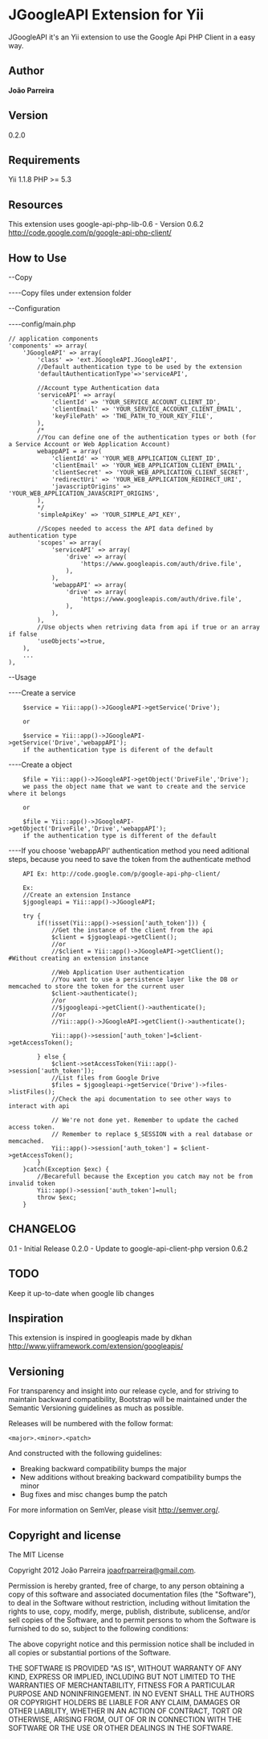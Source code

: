 JGoogleAPI Extension for Yii
=======================

JGoogleAPI it's an Yii extension to use the Google Api PHP Client in a easy way.


Author
-------

**João Parreira**


Version
-------
0.2.0


Requirements
------------

Yii 1.1.8
PHP >= 5.3


Resources
---------

This extension uses google-api-php-lib-0.6 - Version 0.6.2
http://code.google.com/p/google-api-php-client/


How to Use
----------

--Copy

----Copy files under extension folder

--Configuration

----config/main.php

    // application components
    'components' => array(
        'JGoogleAPI' => array(
            'class' => 'ext.JGoogleAPI.JGoogleAPI',
            //Default authentication type to be used by the extension
            'defaultAuthenticationType'=>'serviceAPI',
            
            //Account type Authentication data
            'serviceAPI' => array(
                'clientId' => 'YOUR_SERVICE_ACCOUNT_CLIENT_ID',
                'clientEmail' => 'YOUR_SERVICE_ACCOUNT_CLIENT_EMAIL',
                'keyFilePath' => 'THE_PATH_TO_YOUR_KEY_FILE',
            ),
            /*
            //You can define one of the authentication types or both (for a Service Account or Web Application Account) 
            webappAPI = array(
                'clientId' => 'YOUR_WEB_APPLICATION_CLIENT_ID',
                'clientEmail' => 'YOUR_WEB_APPLICATION_CLIENT_EMAIL',
                'clientSecret' => 'YOUR_WEB_APPLICATION_CLIENT_SECRET',
                'redirectUri' => 'YOUR_WEB_APPLICATION_REDIRECT_URI',
                'javascriptOrigins' => 'YOUR_WEB_APPLICATION_JAVASCRIPT_ORIGINS',
            ),
            */
            'simpleApiKey' => 'YOUR_SIMPLE_API_KEY',
            
            //Scopes needed to access the API data defined by authentication type
            'scopes' => array(
                'serviceAPI' => array(
                    'drive' => array(
                        'https://www.googleapis.com/auth/drive.file',
                    ),
                ),
                'webappAPI' => array(
                    'drive' => array(
                        'https://www.googleapis.com/auth/drive.file',
                    ),
                ),
            ),
            //Use objects when retriving data from api if true or an array if false
            'useObjects'=>true,
        ),
        ...
    ),
    
    
--Usage

----Create a service

        $service = Yii::app()->JGoogleAPI->getService('Drive');
        
        or
        
        $service = Yii::app()->JGoogleAPI->getService('Drive','webappAPI');
        if the authentication type is diferent of the default

----Create a object

        $file = Yii::app()->JGoogleAPI->getObject('DriveFile','Drive');
        we pass the object name that we want to create and the service where it belongs
        
        or
        
        $file = Yii::app()->JGoogleAPI->getObject('DriveFile','Drive','webappAPI');
        if the authentication type is different of the default
        
        
----If you choose 'webappAPI' authentication method you need aditional steps, because you need to save the token from
    the authenticate method
    
        API Ex: http://code.google.com/p/google-api-php-client/
    
        Ex:
        //Create an extension Instance
        $jgoogleapi = Yii::app()->JGoogleAPI;

        try {
            if(!isset(Yii::app()->session['auth_token'])) {
                //Get the instance of the client from the api
                $client = $jgoogleapi->getClient();
                //or
                //$client = Yii::app()->JGoogleAPI->getClient();    #Without creating an extension instance            
                
                //Web Application User authentication
                //You want to use a persistence layer like the DB or memcached to store the token for the current user
                $client->authenticate();
                //or
                //$jgoogleapi->getClient()->authenticate();
                //or
                //Yii::app()->JGoogleAPI->getClient()->authenticate();
                
                Yii::app()->session['auth_token']=$client->getAccessToken();
                
            } else {
                $client->setAccessToken(Yii::app()->session['auth_token']);
                //List files from Google Drive
                $files = $jgoogleapi->getService('Drive')->files->listFiles();
                //Check the api documentation to see other ways to interact with api
                
                // We're not done yet. Remember to update the cached access token.
                // Remember to replace $_SESSION with a real database or memcached.
                Yii::app()->session['auth_token'] = $client->getAccessToken();
            }
        }catch(Exception $exc) {
            //Becarefull because the Exception you catch may not be from invalid token
            Yii::app()->session['auth_token']=null;
            throw $exc;
        }
 

CHANGELOG
---------
0.1   - Initial Release
0.2.0 - Update to google-api-client-php version 0.6.2

TODO
----
Keep it up-to-date when google lib changes


Inspiration
-----------

This extension is inspired in googleapis made by dkhan
http://www.yiiframework.com/extension/googleapis/


Versioning
----------

For transparency and insight into our release cycle, and for striving to maintain 
backward compatibility, Bootstrap will be maintained under the Semantic Versioning 
guidelines as much as possible.

Releases will be numbered with the follow format:

`<major>.<minor>.<patch>`

And constructed with the following guidelines:

* Breaking backward compatibility bumps the major
* New additions without breaking backward compatibility bumps the minor
* Bug fixes and misc changes bump the patch

For more information on SemVer, please visit http://semver.org/.


Copyright and license
---------------------

The MIT License

Copyright 2012 João Parreira <joaofrparreira@gmail.com>.

Permission is hereby granted, free of charge, to any person obtaining a copy
of this software and associated documentation files (the "Software"), to deal
in the Software without restriction, including without limitation the rights
to use, copy, modify, merge, publish, distribute, sublicense, and/or sell
copies of the Software, and to permit persons to whom the Software is
furnished to do so, subject to the following conditions:

The above copyright notice and this permission notice shall be included in
all copies or substantial portions of the Software.

THE SOFTWARE IS PROVIDED "AS IS", WITHOUT WARRANTY OF ANY KIND, EXPRESS OR
IMPLIED, INCLUDING BUT NOT LIMITED TO THE WARRANTIES OF MERCHANTABILITY,
FITNESS FOR A PARTICULAR PURPOSE AND NONINFRINGEMENT. IN NO EVENT SHALL THE
AUTHORS OR COPYRIGHT HOLDERS BE LIABLE FOR ANY CLAIM, DAMAGES OR OTHER
LIABILITY, WHETHER IN AN ACTION OF CONTRACT, TORT OR OTHERWISE, ARISING FROM,
OUT OF OR IN CONNECTION WITH THE SOFTWARE OR THE USE OR OTHER DEALINGS IN
THE SOFTWARE.
